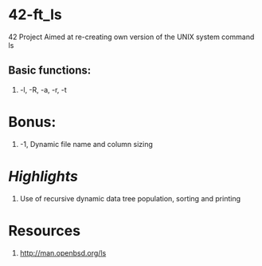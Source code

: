 # 42-ft_ls
42 Project Aimed at re-creating own version of the UNIX system command ls

## Basic functions:
1) -l, -R, -a, -r, -t

# Bonus:
1) -1, Dynamic file name and column sizing

# *Highlights*
1) Use of recursive dynamic data tree population, sorting and printing

# Resources
1) http://man.openbsd.org/ls
